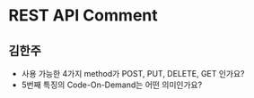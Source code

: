 # REST API Comment

## 김한주
- 사용 가능한 4가지 method가 POST, PUT, DELETE, GET 인가요?
- 5번째 특징의 Code-On-Demand는 어떤 의미인가요?
